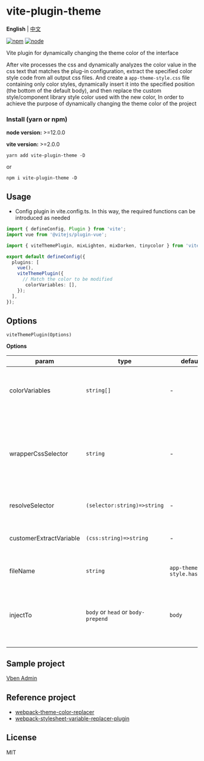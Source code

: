 # vite-plugin-theme

**English** | [中文](./README.zh_CN.md)

[![npm][npm-img]][npm-url] [![node][node-img]][node-url]

Vite plugin for dynamically changing the theme color of the interface

After vite processes the css and dynamically analyzes the color value in the css text that matches the plug-in configuration, extract the specified color style code from all output css files. And create a `app-theme-style.css` file containing only color styles, dynamically insert it into the specified position (the bottom of the default body), and then replace the custom style/component library style color used with the new color, In order to achieve the purpose of dynamically changing the theme color of the project

### Install (yarn or npm)

**node version:** >=12.0.0

**vite version:** >=2.0.0

```
yarn add vite-plugin-theme -D
```

or

```
npm i vite-plugin-theme -D
```

## Usage

- Config plugin in vite.config.ts. In this way, the required functions can be introduced as needed

```ts
import { defineConfig, Plugin } from 'vite';
import vue from '@vitejs/plugin-vue';

import { viteThemePlugin, mixLighten, mixDarken, tinycolor } from 'vite-plugin-theme';

export default defineConfig({
  plugins: [
    vue(),
    viteThemePlugin({
      // Match the color to be modified
       colorVariables: [],
    });
  ],
});
```

## Options

`viteThemePlugin(Options)`

**Options**

| param | type | default | desc |
| --- | --- | --- | --- |
| colorVariables | `string[]` | - | If css contains the color value in the array, css will be extracted |
| wrapperCssSelector | `string` | - | Universal outer selector. You can pass in'body' and other selectors to increase the level |
| resolveSelector | `(selector:string)=>string` | - | Custom selector conversion |
| customerExtractVariable | `(css:string)=>string` | - | Custom css matching color extraction logic |
| fileName | `string` | `app-theme-style.hash.css` | File name output after packaging |
| injectTo | `body` or `head` or `body-prepend` | `body` | The css loaded in the production environment is injected into the label body |

## Sample project

[Vben Admin](https://github.com/vbenjs/vue-vben-admin)

## Reference project

- [webpack-theme-color-replacer](https://github.com/hzsrc/webpack-theme-color-replacer)
- [webpack-stylesheet-variable-replacer-plugin](https://github.com/eaTong/webpack-stylesheet-variable-replacer-plugin)

## License

MIT

[npm-img]: https://img.shields.io/npm/v/vite-plugin-html.svg
[npm-url]: https://npmjs.com/package/vite-plugin-html
[node-img]: https://img.shields.io/node/v/vite-plugin-html.svg
[node-url]: https://nodejs.org/en/about/releases/
